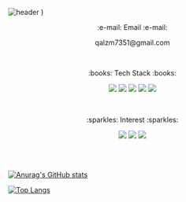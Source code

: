 ![header](https://capsule-render.vercel.app/api?type=Waving&color=EF9421&height=300&section=header&text=welcome&fontSize=70)
)

<p align="center">:e-mail: Email :e-mail:</p> 
<p align="center">qalzm7351@gmail.com</p>
<br>

<p align="center">:books: Tech Stack :books:</p>
<p align="center">
  <img src="https://img.shields.io/badge/Python-3776AB?style=flat-square&logo=Python&logoColor=white"/>
  <img src="https://img.shields.io/badge/HTML5-E34F26?style=flat-square&logo=HTML5&logoColor=white"/>
  <img src="https://img.shields.io/badge/CSS3-1572B6?style=flat-square&logo=CSS3&logoColor=white"/>
  <img src="https://img.shields.io/badge/React-61DAFB?style=flat-square&logo=React&logoColor=white"/>
  <img src="https://img.shields.io/badge/TypeScript-3178C6?style=flat-square&logo=TypeScript&logoColor=white"/>
</p>
<br>

<p align="center">:sparkles: Interest :sparkles:</p> 
<p align="center">
  <img src="https://img.shields.io/badge/Java-3DDC84?style=flat-square&logo=Java&logoColor=white"/>
  <img src="https://img.shields.io/badge/SpringBoot-6DB33F?style=flat-square&logo=SpringBoot&logoColor=white"/>
  <img src="https://img.shields.io/badge/MySQL-4479A1?style=flat-square&logo=MySQL&logoColor=white"/>
</p>
<br>
<br>

[![Anurag's GitHub stats](https://github-readme-stats.vercel.app/api?username=sujeong11)](https://github.com/anuraghazra/github-readme-stats)
<br>

[![Top Langs](https://github-readme-stats.vercel.app/api/top-langs/?username=sujeong11)](https://github.com/anuraghazra/github-readme-stats)
